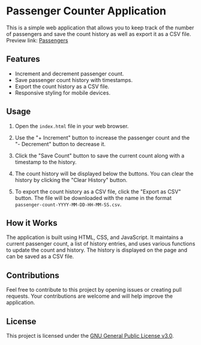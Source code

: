# Passenger Counter Application

This is a simple web application that allows you to keep track of the number of passengers and save the count history as well as export it as a CSV file. Preview link: [Passengers](https://nigeriandream.github.io/passengers/)

## Features

- Increment and decrement passenger count.
- Save passenger count history with timestamps.
- Export the count history as a CSV file.
- Responsive styling for mobile devices.

## Usage

1. Open the `index.html` file in your web browser.

2. Use the "+ Increment" button to increase the passenger count and the "- Decrement" button to decrease it.

3. Click the "Save Count" button to save the current count along with a timestamp to the history.

4. The count history will be displayed below the buttons. You can clear the history by clicking the "Clear History" button.

5. To export the count history as a CSV file, click the "Export as CSV" button. The file will be downloaded with the name in the format `passenger-count-YYYY-MM-DD-HH-MM-SS.csv`.

## How it Works

The application is built using HTML, CSS, and JavaScript. It maintains a current passenger count, a list of history entries, and uses various functions to update the count and history. The history is displayed on the page and can be saved as a CSV file.

## Contributions

Feel free to contribute to this project by opening issues or creating pull requests. Your contributions are welcome and will help improve the application.

## License

This project is licensed under the [GNU General Public License v3.0](LICENSE).
